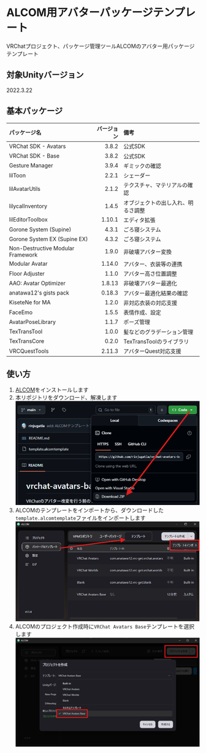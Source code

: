 # ALCOM用アバターパッケージテンプレート

VRChatプロジェクト、パッケージ管理ツールALCOMのアバター用パッケージテンプレート

## 対象Unityバージョン

2022.3.22

## 基本パッケージ

| パッケージ名                      | バージョン | 備考                               |
| :-------------------------------- | ---------: | :--------------------------------- |
| VRChat SDK - Avatars              |      3.8.2 | 公式SDK                            |
| VRChat SDK - Base                 |      3.8.2 | 公式SDK                            |
| Gesture Manager                   |      3.9.4 | ギミックの確認                     |
| lilToon                           |      2.2.1 | シェーダー                         |
| lilAvatarUtils                    |      2.1.2 | テクスチャ、マテリアルの確認       |
| lilycalInventory                  |      1.4.5 | オブジェクトの出し入れ、明るさ調整 |
| lilEditorToolbox                  |     1.10.1 | エディタ拡張                       |
| Gorone System (Supine)            |      4.3.1 | ごろ寝システム                     |
| Gorone System EX (Supine EX)      |      4.3.2 | ごろ寝システム                     |
| Non-Destructive Modular Framework |      1.9.0 | 非破壊アバター変換                 |
| Modular Avatar                    |     1.14.0 | アバター、衣装等の連携             |
| Floor Adjuster                    |      1.1.0 | アバター高さ位置調整               |
| AAO: Avatar Optimizer             |     1.8.13 | 非破壊アバター最適化               |
| anatawa12's gists pack            |     0.18.3 | アバター最適化結果の確認           |
| KiseteNe for MA                   |      1.2.0 | 非対応衣装の対応支援               |
| FaceEmo                           |      1.5.5 | 表情作成、設定                     |
| AvatarPoseLibrary                 |      1.1.7 | ポーズ管理                         |
| TexTransTool                      |      1.0.0 | 髪などのグラデーション管理         |
| TexTransCore                      |      0.2.0 | TexTransToolのライブラリ           |
| VRCQuestTools                     |     2.11.3 | アバターQuest対応支援              |

## 使い方

1. [ALCOM](https://vrc-get.anatawa12.com/ja/alcom/)をインストールします
2. 本リポジトリをダウンロード、解凍します
![alt text](images/repository-download.png)
3. ALCOMのテンプレートをインポートから、ダウンロードした`template.alcomtemplate`ファイルをインポートします
![alt text](images/alcom-template-tab.png)
4. ALCOMのプロジェクト作成時に`VRChat Avatars Base`テンプレートを選択します
![alt text](images/template-select.png)
